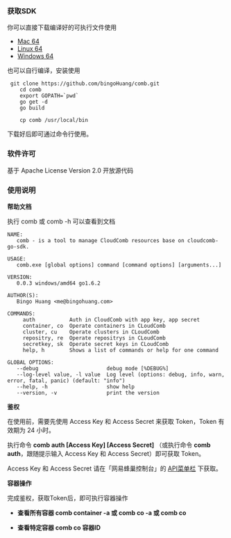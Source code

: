 ### 获取SDK

你可以直接下载编译好的可执行文件使用

* [Mac 64][1]
* [Linux 64][2]
* [Windows 64][3]


也可以自行编译，安装使用

   

     git clone https://github.com/bingoHuang/comb.git
        cd comb
        export GOPATH=`pwd`
        go get -d
        go build
        
        cp comb /usr/local/bin

下载好后即可通过命令行使用。

### 软件许可

基于 Apache License Version 2.0 开放源代码

### 使用说明

**帮助文档**

执行 comb 或 comb -h 可以查看到文档

    NAME:
       comb - is a tool to manage CloudComb resources base on cloudcomb-go-sdk.
    
    USAGE:
       comb.exe [global options] command [command options] [arguments...]
    
    VERSION:
       0.0.3 windows/amd64 go1.6.2
    
    AUTHOR(S):
       Bingo Huang <me@bingohuang.com>
    
    COMMANDS:
         auth           Auth in CloudComb with app key, app secret
         container, co  Operate containers in CLoudComb
         cluster, cu    Operate clusters in CLoudComb
         repositry, re  Operate repositrys in CLoudComb
         secretkey, sk  Operate secret keys in CLoudComb
         help, h        Shows a list of commands or help for one command
    
    GLOBAL OPTIONS:
       --debug                      debug mode [%DEBUG%]
       --log-level value, -l value  Log level (options: debug, info, warn, error, fatal, panic) (default: "info")
       --help, -h                   show help
       --version, -v                print the version

**鉴权**

在使用前，需要先使用 Access Key 和 Access Secret 来获取 Token，Token 有效期为 24 小时。

执行命令 **comb auth [Access Key] [Access Secret]** （或执行命令 **comb auth**，跟随提示输入 Access Key 和 Access Secret）即可获取 Token。

Access Key 和 Access Secret 请在「网易蜂巢控制台」的 [API菜单栏][4] 下获取。

**容器操作**

完成鉴权，获取Token后，即可执行容器操作

* **查看所有容器 comb container -a 或 comb co -a 或 comb co**
* **查看特定容器 comb co 容器ID**


  [1]: http://nos.126.net/comb/comb_darwin_amd64
  [2]: http://nos.126.net/comb/comb_linux_amd64
  [3]: http://nos.126.net/comb/comb_windows_amd64.exe
  [4]: https://c.163.com/dashboard#/m/overview/